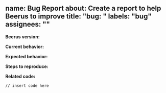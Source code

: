 name: Bug Report
about: Create a report to help Beerus to improve
title: "bug: "
labels: "bug"
assignees: ""
---

**Beerus version:**

**Current behavior:**

**Expected behavior:**

**Steps to reproduce:**

**Related code:**

```
// insert code here
```
